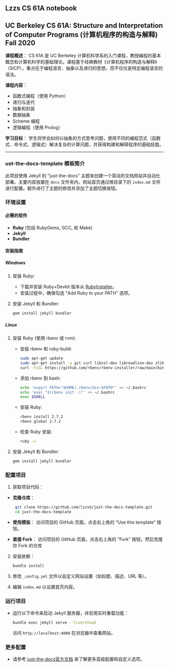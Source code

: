 ## Lzzs CS 61A notebook

## UC Berkeley CS 61A: Structure and Interpretation of Computer Programs (计算机程序的构造与解释) Fall 2020

**课程概述**： CS 61A 是 UC Berkeley 计算机科学系的入门课程，教授编程的基本概念和计算机科学的基础理论。课程基于经典教材《计算机程序的构造与解释》（SICP），重点在于编程语言、抽象以及递归的思想，而不仅仅是特定编程语言的语法。

**课程内容**：

- 函数式编程（使用 Python）
- 递归与迭代
- 抽象和封装
- 数据抽象
- Scheme 编程
- 逻辑编程（使用 Prolog）

**学习目标**： 学生将学会如何以抽象的方式思考问题，使用不同的编程范式（函数式、命令式、逻辑式）解决复杂的计算问题，并获得构建和解释程序的基础技能。

---

### ust-the-docs-template 模板简介

此项目使用 Jekyll 的 "just-the-docs" 主题来创建一个简洁的文档网站并自动化部署。主要内容放置在 `docs` 文件夹内，网站首页通过根目录下的 `index.md` 文件进行配置。额外进行了主题的修改并添加了主题切换按钮。

### 环境设置

#### 必需的软件

- **Ruby** (包括 RubyGems, GCC, 和 Make)
- **Jekyll**
- **Bundler**

#### 安装指南

##### Windows

1. 安装 Ruby:

   - 下载并安装 Ruby+Devkit 版本从 [RubyInstaller](https://rubyinstaller.org/downloads/)。
   - 安装过程中，确保勾选 "Add Ruby to your PATH" 选项。

2. 安装 Jekyll 和 Bundler:

   ```bash
   gem install jekyll bundler
   ```

##### Linux

1. 安装 Ruby (使用 rbenv 或 rvm):

   - 安装 rbenv 和 ruby-build:

     ```bash
     sudo apt-get update
     sudo apt-get install -y git curl libssl-dev libreadline-dev zlib1g-dev autoconf bison build-essential libyaml-dev libreadline-dev libncurses5-dev libffi-dev libgdbm-dev
     curl -fsSL https://github.com/rbenv/rbenv-installer/raw/main/bin/rbenv-installer | bash
     ```

   - 添加 rbenv 到 bash:

     ```bash
     echo 'export PATH="$HOME/.rbenv/bin:$PATH"' >> ~/.bashrc
     echo 'eval "$(rbenv init -)"' >> ~/.bashrc
     exec $SHELL
     ```

   - 安装 Ruby:

     ```bash
     rbenv install 2.7.2
     rbenv global 2.7.2
     ```

   - 检查 Ruby 安装:

     ```bash
     ruby -v
     ```

2. 安装 Jekyll 和 Bundler:

   ```bash
   gem install jekyll bundler
   ```

### 配置项目

1. 获取项目代码：

- **克隆仓库**：

  ```bash
   git clone https://github.com/lzzsG/just-the-docs-template.git
   cd just-the-docs-template
  ```

- **使用模板**： 访问项目的 GitHub 页面，点击右上角的 “Use this template” 按钮。

- **直接 Fork**： 访问项目的 GitHub 页面，点击右上角的 “Fork” 按钮，然后克隆你 Fork 的仓库

2. 安装依赖：

   ```bash
   bundle install
   ```

3. 修改 `_config.yml` 文件以自定义网站设置（如标题、描述、URL 等）。

4. 编辑 `index.md` 以设置首页内容。

### 运行项目

- 运行以下命令来启动 Jekyll 服务器，并启用实时重载功能：

  ```bash
  bundle exec jekyll serve --livereload
  ```

  访问 `http://localhost:4000` 在浏览器中查看网站。

### 更多配置

- 请参考 [just-the-docs官方文档](https://just-the-docs.com/) 来了解更多高级配置和自定义选项。
